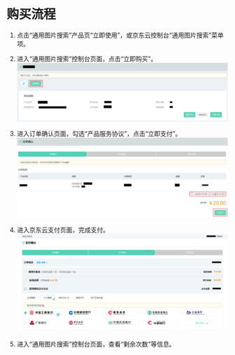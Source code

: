 # 购买流程



1.	点击“通用图片搜索”产品页“立即使用”，或京东云控制台“通用图片搜索”菜单项。


2.	进入“通用图片搜索”控制台页面，点击“立即购买”。
 ![1.png](../../../../image/AI-and-Machine-Learning/share-picture/1.png)

3.	进入订单确认页面，勾选“产品服务协议”，点击“立即支付”。
  ![2.png](../../../../image/AI-and-Machine-Learning/share-picture/2.png)

4.	进入京东云支付页面，完成支付。
  ![3.png](../../../../image/AI-and-Machine-Learning/share-picture/3.png)

5.	进入“通用图片搜索”控制台页面，查看“剩余次数”等信息。

